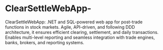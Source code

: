 # ClearSettleWebApp-
ClearSettleWebApp: .NET and SQL-powered web app for post-trade functions in stock markets. Agile, API-driven, and following DDD architecture, it ensures efficient clearing, settlement, and daily transactions. Enables multi-level reporting and seamless integration with trade engines, banks, brokers, and reporting systems.
